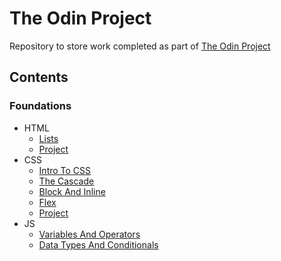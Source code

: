 # The Odin Project

Repository to store work completed as part of [The Odin Project](https://www.theodinproject.com/)

## Contents

### Foundations

- HTML
  - [Lists](./01-foundations/01-html-foundations/01-lists/)
  - [Project](./01-foundations/01-html-foundations/project/)
- CSS
  - [Intro To CSS](./01-foundations/02-css-foundations/01-intro-to-css/)
  - [The Cascade](./01-foundations/02-css-foundations/02-the-cascade/)
  - [Block And Inline](./01-foundations/02-css-foundations/03-block-and-inline/)
  - [Flex](./01-foundations/02-css-foundations/04-flex/)
  - [Project](./01-foundations/02-css-foundations/project/)
- JS
  - [Variables And Operators](./01-foundations/03-js-foundations/01-variables-and-operators/)
  - [Data Types And Conditionals](./01-foundations/03-js-foundations/02-data-types-and-conditionals/)
